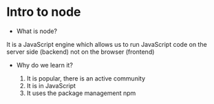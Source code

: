 # Intro to node

* What is node?

It is a JavaScript engine which allows us to run JavaScript code on the server side (backend) not on the browser (frontend)

* Why do we learn it?

    1. It is popular, there is an active community
    2. It is in JavaScript
    3. It uses the package management npm


